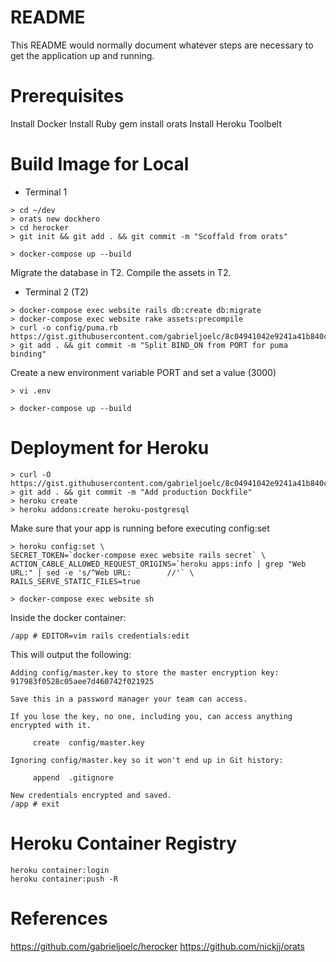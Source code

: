 # README

This README would normally document whatever steps are necessary to get the
application up and running.

# Prerequisites
Install Docker
Install Ruby
gem install orats
Install Heroku Toolbelt

# Build Image for Local
* Terminal 1
```
> cd ~/dev
> orats new dockhero
> cd herocker
> git init && git add . && git commit -m "Scoffald from orats"

> docker-compose up --build
```
Migrate the database in T2.
Compile the assets in T2.

* Terminal 2 (T2)
```
> docker-compose exec website rails db:create db:migrate
> docker-compose exec website rake assets:precompile
> curl -o config/puma.rb https://gist.githubusercontent.com/gabrieljoelc/8c04941042e9241a41b840cccf1ad5fb/raw/puma.rb
> git add . && git commit -m "Split BIND_ON from PORT for puma binding"
```
Create a new environment variable PORT and set a value (3000)
```
> vi .env

> docker-compose up --build
```
# Deployment for Heroku
```
> curl -O https://gist.githubusercontent.com/gabrieljoelc/8c04941042e9241a41b840cccf1ad5fb/raw/Dockerfile.web
> git add . && git commit -m "Add production Dockfile"
> heroku create
> heroku addons:create heroku-postgresql
```
Make sure that your app is running before executing config:set
```
> heroku config:set \
SECRET_TOKEN=`docker-compose exec website rails secret` \
ACTION_CABLE_ALLOWED_REQUEST_ORIGINS=`heroku apps:info | grep "Web URL:" | sed -e 's/^Web URL:        //'` \
RAILS_SERVE_STATIC_FILES=true

> docker-compose exec website sh
```
Inside the docker container:
```
/app # EDITOR=vim rails credentials:edit
```
 This will output the following:
 ```
 Adding config/master.key to store the master encryption key: 917983f0528c05aee7d460742f021925

Save this in a password manager your team can access.

If you lose the key, no one, including you, can access anything encrypted with it.

      create  config/master.key

Ignoring config/master.key so it won't end up in Git history:

      append  .gitignore

New credentials encrypted and saved.
/app # exit
 ```

# Heroku Container Registry
```
heroku container:login
heroku container:push -R
```
# References
https://github.com/gabrieljoelc/herocker
https://github.com/nickjj/orats
